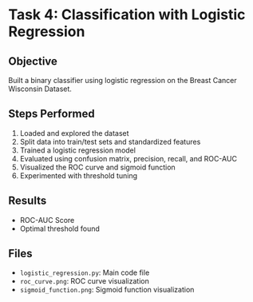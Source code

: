 # Task 4: Classification with Logistic Regression

## Objective
Built a binary classifier using logistic regression on the Breast Cancer Wisconsin Dataset.

## Steps Performed
1. Loaded and explored the dataset
2. Split data into train/test sets and standardized features
3. Trained a logistic regression model
4. Evaluated using confusion matrix, precision, recall, and ROC-AUC
5. Visualized the ROC curve and sigmoid function
6. Experimented with threshold tuning

## Results
- ROC-AUC Score
- Optimal threshold found

## Files
- `logistic_regression.py`: Main code file
- `roc_curve.png`: ROC curve visualization
- `sigmoid_function.png`: Sigmoid function visualization
